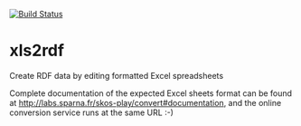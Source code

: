 [![Build Status](https://travis-ci.org/sparna-git/xls2rdf.svg?branch=master)](https://travis-ci.org/sparna-git/xls2rdf)

# xls2rdf
Create RDF data by editing formatted Excel spreadsheets

Complete  documentation of the expected Excel sheets format can be found at http://labs.sparna.fr/skos-play/convert#documentation, and the online conversion service runs at the same URL :-)
